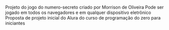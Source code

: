 Projeto do jogo do numero-secreto criado por Morrison de Oliveira
Pode ser jogado em todos os navegadores e em qualquer dispositivo eletrônico
Proposta de projeto inicial do Alura do curso de programação do zero para iniciantes